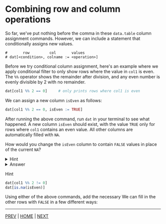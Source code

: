 # Combining row and column operations
So far, we've put nothing before the comma in these `data.table` column assignment commands. However, we can include a statement that conditionally assigns new values.

```
#       row         col       values
# dat[<condition>, colname := <operation>]
```

Before we try conditional column assignment, here's an example where we apply conditional filter to only show rows where the value in `col1` is even. The `%%` operator shows the remainder after division, and any even number is evenly divisible by 2 with no remainder.
```R
dat[col1 %% 2 == 0]     # only prints rows where col1 is even
```

We can assign a new column `isEven` as follows:
```R
dat[col1 %% 2 == 0, isEven := TRUE]
```
After running the above command, run `dat` in your terminal to see what happened. A new column `isEven` should exist, with the value `TRUE` only for rows where `col1` contains an even value. All other columns are automatically filled with `NA`.

How would you change the `isEven` column to contain `FALSE` values in place of the current `NA`?

<details><summary>Hint</summary>
 
The following filter should only point to to rows where `col1` is odd:
```R
dat[col1 %% 2 != 0]
```
To this command, you can add the necessary code to assign the colum `isEven` the value `FALSE`, similar to how we assigned `TRUE` before.
</details>

<details><summary>Answer</summary>
 
The filter should only refer to rows where `col1` is odd.
```R
dat[col1 %% 2 != 0, isEven := FALSE]
```
</details>


Hint
```R
dat[col1 %% 2 != 0]
dat[is.na(isEven)]
```

Using either of the above commands, add the necessary 
We can fill in the other rows with `FALSE` in a few different ways:

---
[PREV](B_removing_columns.md) |
[HOME](/README.md) |
[NEXT](D_useful_functions.md)